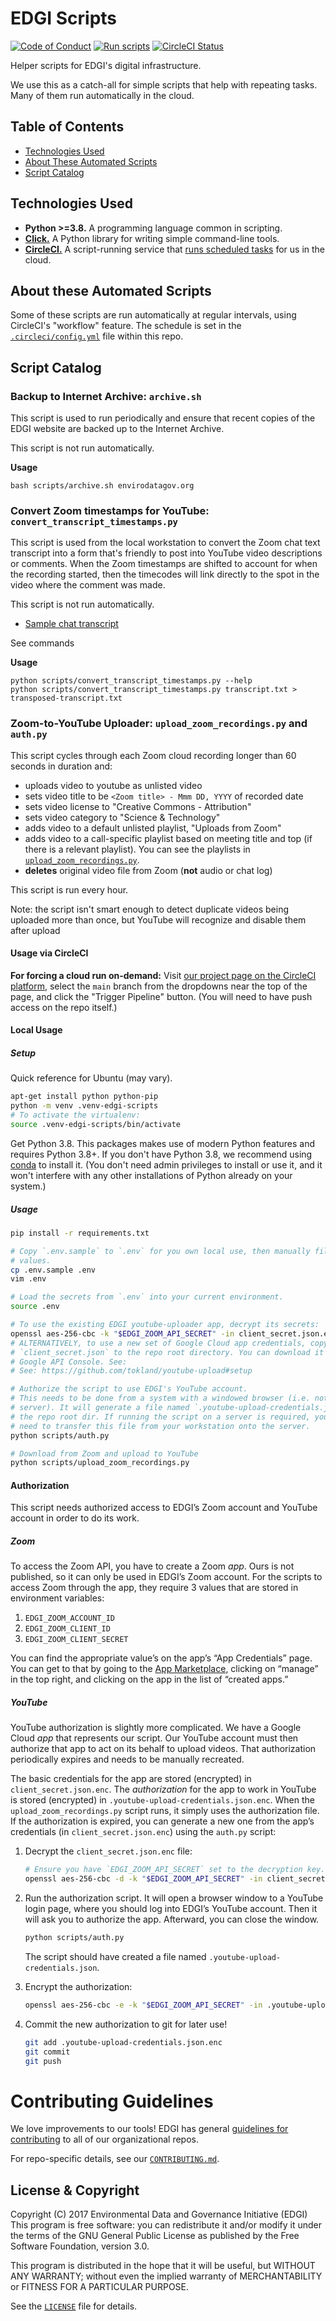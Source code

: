 # EDGI Scripts

[![Code of Conduct](https://img.shields.io/badge/%E2%9D%A4-code%20of%20conduct-blue.svg?style=flat)](https://github.com/edgi-govdata-archiving/overview/blob/main/CONDUCT.md) [![Run scripts](https://img.shields.io/badge/scheduled%20scripts-RUN-44cc11.svg)][circleci-proj]
[![CircleCI Status](https://img.shields.io/circleci/project/github/edgi-govdata-archiving/edgi-scripts.svg?label=CircleCI)][circleci-proj]

Helper scripts for EDGI's digital infrastructure.

We use this as a catch-all for simple scripts that help with repeating tasks. Many of them run automatically in the cloud.

## Table of Contents

- [Technologies Used](#technologies-used)
- [About These Automated Scripts](#about-these-automated-scripts)
- [Script Catalog](#script-catalog)

## Technologies Used

- **Python >=3.8.** A programming language common in scripting.
- [**Click.**][click] A Python library for writing simple command-line
  tools.
- [**CircleCI.**][circleci] A script-running service that [runs scheduled
  tasks][circleci-cron] for us in the cloud.
  
## About these Automated Scripts

Some of these scripts are run automatically at regular intervals,
using CircleCI's "workflow" feature. The schedule is set in the
[`.circleci/config.yml`][circleci-config] file within this repo.

## Script Catalog

### Backup to Internet Archive: `archive.sh`

This script is used to run periodically and ensure that recent copies of
the EDGI website are backed up to the Internet Archive.

This script is not run automatically.

**Usage**

```
bash scripts/archive.sh envirodatagov.org
```

### Convert Zoom timestamps for YouTube: `convert_transcript_timestamps.py`

This script is used from the local workstation to convert the Zoom chat
text transcript into a form that's friendly to post into YouTube video
descriptions or comments. When the Zoom timestamps are shifted to
account for when the recording started, then the timecodes will link
directly to the spot in the video where the comment was made.

This script is not run automatically.

- [Sample chat transcript](https://gist.github.com/patcon/68820d1eb90c0bd707c773ce57312d92)

See commands

**Usage**

```
python scripts/convert_transcript_timestamps.py --help
python scripts/convert_transcript_timestamps.py transcript.txt > transposed-transcript.txt
```

### Zoom-to-YouTube Uploader: `upload_zoom_recordings.py` and `auth.py`

This script cycles through each Zoom cloud recording longer than 60
seconds in duration and:

* uploads video to youtube as unlisted video
* sets video title to be `<Zoom title> - Mmm DD, YYYY` of recorded date
* sets video license to "Creative Commons - Attribution"
* sets video category to "Science & Technology"
* adds video to a default unlisted playlist, "Uploads from Zoom"
* adds video to a call-specific playlist based on meeting title and top (if
    there is a relevant playlist). You can see the playlists in
    [`upload_zoom_recordings.py`](./scripts/upload_zoom_recordings.py).
* **deletes** original video file from Zoom (**not** audio or chat log)

This script is run every hour.

Note: the script isn't smart enough to detect duplicate videos being
uploaded more than once, but YouTube will recognize and disable them
after upload

#### Usage via CircleCI

**For forcing a cloud run on-demand:** Visit [our project page on the
CircleCI platform][circleci-proj], select the `main` branch from the dropdowns
near the top of the page, and click the "Trigger Pipeline" button. (You will
need to have push access on the repo itself.)

#### Local Usage

##### Setup

Quick reference for Ubuntu (may vary).

```sh
apt-get install python python-pip
python -m venv .venv-edgi-scripts
# To activate the virtualenv:
source .venv-edgi-scripts/bin/activate
```

Get Python 3.8. This packages makes use of modern Python features and requires Python 3.8+. If you don't have Python 3.8, we recommend using [conda][conda] to install it. (You don't need admin privileges to install or use it, and it won't interfere with any other installations of Python already on your system.)

##### Usage

```sh
pip install -r requirements.txt

# Copy `.env.sample` to `.env` for you own local use, then manually fill in the
# values.
cp .env.sample .env
vim .env

# Load the secrets from `.env` into your current environment.
source .env

# To use the existing EDGI youtube-uploader app, decrypt its secrets:
openssl aes-256-cbc -k "$EDGI_ZOOM_API_SECRET" -in client_secret.json.enc -out client_secret.json -d -md sha256
# ALTERNATIVELY, to use a new set of Google Cloud app credentials, copy your new
# `client_secret.json` to the repo root directory. You can download it from the
# Google API Console. See:
# See: https://github.com/tokland/youtube-upload#setup

# Authorize the script to use EDGI's YouTube account.
# This needs to be done from a system with a windowed browser (i.e. not a
# server). It will generate a file named `.youtube-upload-credentials.json` in
# the repo root dir. If running the script on a server is required, you will 
# need to transfer this file from your workstation onto the server.
python scripts/auth.py

# Download from Zoom and upload to YouTube
python scripts/upload_zoom_recordings.py
```

#### Authorization

This script needs authorized access to EDGI’s Zoom account and YouTube account
in order to do its work.

##### Zoom

To access the Zoom API, you have to create a Zoom *app*. Ours is not published,
so it can only be used in EDGI’s Zoom account. For the scripts to access Zoom
through the app, they require 3 values that are stored in environment variables:

1. `EDGI_ZOOM_ACCOUNT_ID`
2. `EDGI_ZOOM_CLIENT_ID`
3. `EDGI_ZOOM_CLIENT_SECRET`

You can find the appropriate value’s on the app’s “App Credentials” page. You
can get to that by going to the [App Marketplace](https://marketplace.zoom.us),
clicking on “manage” in the top right, and clicking on the app in the list of
“created apps.”

##### YouTube

YouTube authorization is slightly more complicated. We have a Google Cloud *app*
that represents our script. Our YouTube account must then authorize that app to
act on its behalf to upload videos. That authorization periodically expires and
needs to be manually recreated.

The basic credentials for the app are stored (encrypted) in
`client_secret.json.enc`. The *authorization* for the app to work in YouTube is
stored (encrypted) in `.youtube-upload-credentials.json.enc`. When the
`upload_zoom_recordings.py` script runs, it simply uses the authorization file.
If the authorization is expired, you can generate a new one from the app’s
credentials (in `client_secret.json.enc`) using the `auth.py` script:

1. Decrypt the `client_secret.json.enc` file:

    ```sh
    # Ensure you have `EDGI_ZOOM_API_SECRET` set to the decryption key.
    openssl aes-256-cbc -d -k "$EDGI_ZOOM_API_SECRET" -in client_secret.json.enc -out client_secret.json -md sha256
    ```

2. Run the authorization script. It will open a browser window to a YouTube login page, where you should log into EDGI’s YouTube account. Then it will ask you to authorize the app. Afterward, you can close the window.

    ```sh
    python scripts/auth.py
    ```

    The script should have created a file named `.youtube-upload-credentials.json`.

3. Encrypt the authorization:

    ```sh
    openssl aes-256-cbc -e -k "$EDGI_ZOOM_API_SECRET" -in .youtube-upload-credentials.json -out .youtube-upload-credentials.json.enc
    ```

4. Commit the new authorization to git for later use!

    ```sh
    git add .youtube-upload-credentials.json.enc
    git commit
    git push
    ```

# Contributing Guidelines

We love improvements to our tools! EDGI has general [guidelines for
contributing](https://github.com/edgi-govdata-archiving/overview/blob/main/CONTRIBUTING.md)
to all of our organizational repos.

For repo-specific details, see our [`CONTRIBUTING.md`](CONTRIBUTING.md).

## License & Copyright

Copyright (C) 2017 Environmental Data and Governance Initiative (EDGI)
This program is free software: you can redistribute it and/or modify it
under the terms of the GNU General Public License as published by the
Free Software Foundation, version 3.0.

This program is distributed in the hope that it will be useful, but
WITHOUT ANY WARRANTY; without even the implied warranty of
MERCHANTABILITY or FITNESS FOR A PARTICULAR PURPOSE.

See the [`LICENSE`](/LICENSE) file for details.

<!-- Links -->
[click]: http://click.pocoo.org/5/
[circleci]: https://circleci.com/docs/about-circleci/
[circleci-cron]: https://circleci.com/docs/workflows/#scheduling-a-workflow
[circleci-envvars]: https://circleci.com/docs/2.0/env-vars/#notes-on-security
[circleci-encfile]: https://github.com/circleci/encrypted-files
[circleci-config]: https://github.com/edgi-govdata-archiving/edgi-scripts/blob/main/.circleci/config.yml
[circleci-proj]: https://app.circleci.com/pipelines/github/edgi-govdata-archiving/edgi-scripts
[conda]: https://conda.io/miniconda.html